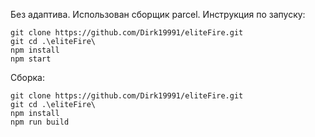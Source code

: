 Без адаптива. Использован сборщик parcel. Инструкция по запуску:

```
git clone https://github.com/Dirk19991/eliteFire.git
git cd .\eliteFire\
npm install
npm start
```

Сборка: 

```
git clone https://github.com/Dirk19991/eliteFire.git
git cd .\eliteFire\
npm install
npm run build
```
